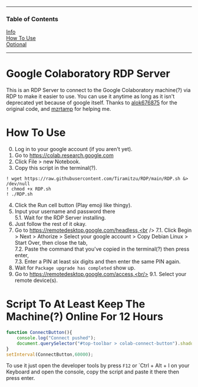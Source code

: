 ----

### Table of Contents  
[Info](#0)  
[How To Use](#1)  
[Optional](#2)

----

<a name="0"/>

# Google Colaboratory RDP Server
This is an RDP Server to connect to the Google Colaboratory machine(?) via RDP to make it easier to use.
You can use it anytime as long as it isn't deprecated yet because of google itself. Thanks to <a href="https://github.com/alok676875/">alok676875<a/> for the original code, and <a href="https://github.com/mzrtamp/">mzrtamp<a/> for helping me.

<a name="1"/>

# How To Use
0. Log in to your google account (if you aren't yet).
1. Go to https://colab.research.google.com
2. Click File > new Notebook.
3. Copy this script in the terminal(?).
```
! wget https://raw.githubusercontent.com/Tiramitzu/RDP/main/RDP.sh &> /dev/null
! chmod +x RDP.sh
! ./RDP.sh
```
4. Click the Run cell button (Play emoji like thingy).
5. Input your username and password there<br />
5.1. Wait for the RDP Server installing.
6. Just follow the rest of it okay.
7. Go to https://remotedesktop.google.com/headless,<br />
7.1. Click Begin > Next > Athorize > Select your google account > Copy Debian Linux > Start Over, then close the tab,<br />
7.2. Paste the command that you've copied in the terminal(?) then press enter,<br />
7.3. Enter a PIN at least six digits and then enter the same PIN again.
8. Wait for `Package upgrade has completed` show up.
9. Go to https://remotedesktop.google.com/access,<br/>
9.1. Select your remote device(s).

<a name="2"/>

# Script To At Least Keep The Machine(?) Online For 12 Hours
```js
function ConnectButton(){
    console.log("Connect pushed"); 
    document.querySelector("#top-toolbar > colab-connect-button").shadowRoot.querySelector("#connect").click() 
}
setInterval(ConnectButton,60000);
```
To use it just open the developer tools by press `F12` or `Ctrl + Alt + I on your Keyboard and open the console, copy the script and paste it there then press enter.
